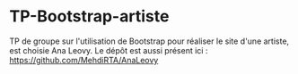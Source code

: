 # TP-Bootstrap-artiste
TP de groupe sur l'utilisation de Bootstrap pour réaliser le site d'une artiste, est choisie Ana Leovy. Le dépôt est aussi présent ici : https://github.com/MehdiRTA/AnaLeovy
